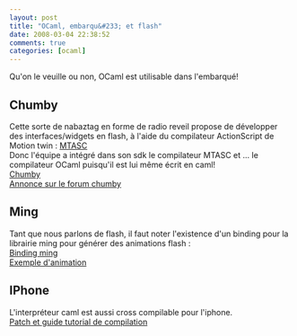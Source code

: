```yaml
---
layout: post
title: "OCaml, embarqu&#233; et flash"
date: 2008-03-04 22:38:52
comments: true
categories: [ocaml]
---
```

<p>Qu'on le veuille ou non, OCaml est utilisable dans l'embarqu&#233;!</p>
<h2>Chumby</h2>
<p>Cette sorte de nabaztag en forme de radio reveil propose de d&#233;velopper des
interfaces/widgets en flash, &#224; l'aide du compilateur ActionScript de Motion
twin&#160;: <a href="http://www.mtasc.org/" hreflang="en">MTASC</a><br />
Donc l'&#233;quipe a int&#233;gr&#233; dans son sdk le compilateur MTASC et ... le compilateur
OCaml puisqu'il est lui m&#234;me &#233;crit en caml!<br />
<a href="http://www.chumby.com/" hreflang="fr">Chumby</a><br />
<a href="http://forum.chumby.com/viewtopic.php?pid=9801#9801" hreflang="fr">Annonce sur le forum chumby</a></p>
<h2>Ming</h2>
<p>Tant que nous parlons de flash, il faut noter l'existence d'un binding pour
la librairie ming pour g&#233;n&#233;rer des animations flash :<br />
<a href="http://www.linux-nantes.org/~fmonnier/OCaml/ming/" hreflang="en">Binding ming</a><br />
<a href="http://www.linux-nantes.org/~fmonnier/OCaml/ming/set_line.ml.php" hreflang="en">Exemple d'animation</a></p>
<h2>IPhone</h2>
<p>L'interpr&#233;teur caml est aussi cross compilable pour l'iphone.<br />
<a href="http://web.yl.is.s.u-tokyo.ac.jp/~tosh/ocaml-on-iphone/" hreflang="en">Patch et guide tutorial de compilation</a></p>